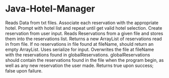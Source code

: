 # Java-Hotel-Manager
 
Reads Data from txt files.
Associate each reservation with the appropriate hotel.
Prompt with hotel list and repeat until get valid hotel selection.
Create reservation from user input.
Reads Reservations from a given file and stores them into the reservations list. Returns a new ArrayList of reservations read in from file. If no reservations in file found at fileName, should return an empty ArrayList. 
Uses serialize for input.
Overwrites the file at fileName with the reservations found in globalReservations. globalReservations should contain the reservations found in the file when the program begin, as well as any new reservation the user made. Returns true upon success; false upon failure.
